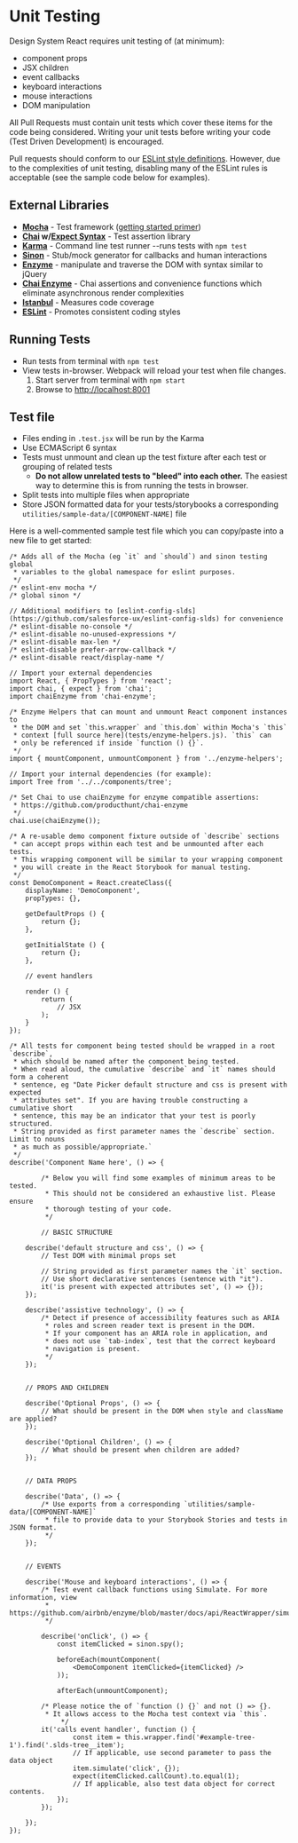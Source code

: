 # Unit Testing

Design System React requires unit testing of (at minimum):

- component props
- JSX children
- event callbacks
- keyboard interactions
- mouse interactions
- DOM manipulation

All Pull Requests must contain unit tests which cover these items for the code being considered. Writing your unit tests before writing your code (Test Driven Development) is encouraged.

Pull requests should conform to our [ESLint style definitions](https://github.com/salesforce-ux/eslint-config-slds). However, due to the complexities of unit testing, disabling many of the ESLint rules is acceptable (see the sample code below for examples).

## External Libraries
- **[Mocha](http://mochajs.org/)** - Test framework ([getting started primer](http://mochajs.org/#getting-started))
- **[Chai](http://chaijs.com/) w/[Expect Syntax](http://chaijs.com/api/bdd/)** - Test assertion library
- **[Karma](https://karma-runner.github.io/1.0/index.html)** - Command line test runner --runs tests with `npm test`
- **[Sinon](http://sinonjs.org)** - Stub/mock generator for callbacks and human interactions
- **[Enzyme](http://airbnb.io/enzyme/)** - manipulate and traverse the DOM with syntax similar to jQuery
- **[Chai Enzyme](https://github.com/producthunt/chai-enzyme)** - Chai assertions and convenience functions which eliminate asynchronous render complexities
- **[Istanbul](https://github.com/gotwarlost/istanbul)** - Measures code coverage
- **[ESLint](http://eslint.org/)** - Promotes consistent coding styles

## Running Tests
- Run tests from terminal with `npm test`
- View tests in-browser. Webpack will reload your test when file changes.
	1. Start server from terminal with `npm start`
	1. Browse to [http://localhost:8001](http://localhost:8001)

## Test file
- Files ending in `.test.jsx` will be run by the Karma
- Use ECMAScript 6 syntax
- Tests must unmount and clean up the test fixture after each test or grouping of related tests
  - **Do not allow unrelated tests to "bleed" into each other.** The easiest way to determine this is from running the tests in browser.
- Split tests into multiple files when appropriate
- Store JSON formatted data for your tests/storybooks a corresponding `utilities/sample-data/[COMPONENT-NAME]` file

Here is a well-commented sample test file which you can copy/paste into a new file to get started:
```
/* Adds all of the Mocha (eg `it` and `should`) and sinon testing global 
 * variables to the global namespace for eslint purposes.
 */
/* eslint-env mocha */
/* global sinon */

// Additional modifiers to [eslint-config-slds](https://github.com/salesforce-ux/eslint-config-slds) for convenience
/* eslint-disable no-console */
/* eslint-disable no-unused-expressions */
/* eslint-disable max-len */
/* eslint-disable prefer-arrow-callback */
/* eslint-disable react/display-name */

// Import your external dependencies
import React, { PropTypes } from 'react';
import chai, { expect } from 'chai';
import chaiEnzyme from 'chai-enzyme';

/* Enzyme Helpers that can mount and unmount React component instances to 
 * the DOM and set `this.wrapper` and `this.dom` within Mocha's `this` 
 * context [full source here](tests/enzyme-helpers.js). `this` can
 * only be referenced if inside `function () {}`.
 */
import { mountComponent, unmountComponent } from '../enzyme-helpers';

// Import your internal dependencies (for example):
import Tree from '../../components/tree';

/* Set Chai to use chaiEnzyme for enzyme compatible assertions: 
 * https://github.com/producthunt/chai-enzyme
 */
chai.use(chaiEnzyme());

/* A re-usable demo component fixture outside of `describe` sections 
 * can accept props within each test and be unmounted after each tests. 
 * This wrapping component will be similar to your wrapping component 
 * you will create in the React Storybook for manual testing.
 */
const DemoComponent = React.createClass({
    displayName: 'DemoComponent',
    propTypes: {},

    getDefaultProps () {
        return {};
    },

    getInitialState () {
        return {};
    },

    // event handlers

    render () {
        return (
            // JSX
        );
    }
});

/* All tests for component being tested should be wrapped in a root `describe`, 
 * which should be named after the component being tested.
 * When read aloud, the cumulative `describe` and `it` names should form a coherent 
 * sentence, eg "Date Picker default structure and css is present with expected 
 * attributes set". If you are having trouble constructing a cumulative short 
 * sentence, this may be an indicator that your test is poorly structured.
 * String provided as first parameter names the `describe` section. Limit to nouns
 * as much as possible/appropriate.`
 */
describe('Component Name here', () => {

		/* Below you will find some examples of minimum areas to be tested.
         * This should not be considered an exhaustive list. Please ensure 
         * thorough testing of your code. 
         */

		// BASIC STRUCTURE

    describe('default structure and css', () => {
        // Test DOM with minimal props set

        // String provided as first parameter names the `it` section.
        // Use short declarative sentences (sentence with "it").
        it('is present with expected attributes set', () => {});
    });

    describe('assistive technology', () => {
        /* Detect if presence of accessibility features such as ARIA 
         * roles and screen reader text is present in the DOM.
         * If your component has an ARIA role in application, and 
         * does not use `tab-index`, test that the correct keyboard
         * navigation is present.
         */
    });


    // PROPS AND CHILDREN

    describe('Optional Props', () => {
        // What should be present in the DOM when style and className are applied?
    });

    describe('Optional Children', () => {
        // What should be present when children are added?
    });


    // DATA PROPS

    describe('Data', () => {
        /* Use exports from a corresponding `utilities/sample-data/[COMPONENT-NAME]` 
         * file to provide data to your Storybook Stories and tests in JSON format.
         */
    });


    // EVENTS

    describe('Mouse and keyboard interactions', () => {
        /* Test event callback functions using Simulate. For more information, view 
         * https://github.com/airbnb/enzyme/blob/master/docs/api/ReactWrapper/simulate.md
         */

        describe('onClick', () => {
            const itemClicked = sinon.spy();

            beforeEach(mountComponent(
                <DemoComponent itemClicked={itemClicked} />
            ));

            afterEach(unmountComponent);

	    /* Please notice the of `function () {}` and not () => {}. 
	     * It allows access to the Mocha test context via `this`.
             */
	    it('calls event handler', function () {
                const item = this.wrapper.find('#example-tree-1').find('.slds-tree__item');
                // If applicable, use second parameter to pass the data object
                item.simulate('click', {});
                expect(itemClicked.callCount).to.equal(1);
                // If applicable, also test data object for correct contents.
            });
        });

    });
});
```

